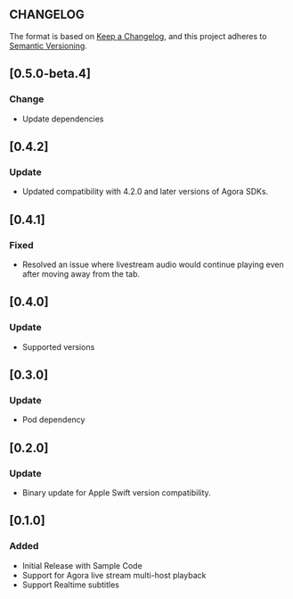 ## CHANGELOG

The format is based on [Keep a Changelog](https://keepachangelog.com/en/1.0.0/),
and this project adheres to [Semantic Versioning](https://semver.org/spec/v2.0.0.html).

## [0.5.0-beta.4]

### Change

- Update dependencies

## [0.4.2]

### Update

- Updated compatibility with 4.2.0 and later versions of Agora SDKs.

## [0.4.1]

### Fixed

- Resolved an issue where livestream audio would continue playing even after moving away from the tab.

## [0.4.0]

### Update

- Supported versions

## [0.3.0]

### Update

- Pod dependency

## [0.2.0]

### Update

- Binary update for Apple Swift version compatibility.

## [0.1.0]

### Added

- Initial Release with Sample Code
- Support for Agora live stream multi-host playback
- Support Realtime subtitles
